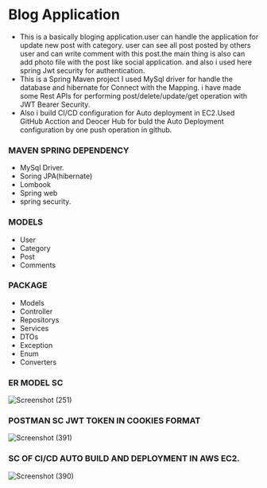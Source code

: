 # Blog Application
 * This is a basically bloging application.user can handle the application for update new post with category.
 user can see all post posted by others user and can write comment with this post.the main thing is also can add photo file with the post like social application.
 and also i used here spring Jwt security for authentication.
 * This is a Spring Maven project I used MySql driver for handle the database and hibernate for Connect with the Mapping.
 i have made some Rest APIs for performing post/delete/update/get operation with JWT Bearer Security.
 * Also i build CI/CD configuration for Auto deployment in EC2.Used GitHub Acction and Deocer Hub for buld the Auto Deployment
   configuration by one push operation in github.

### MAVEN SPRING DEPENDENCY
* MySql Driver.
* Soring JPA(hibernate)
* Lombook
* Spring web
* spring security.

### MODELS
* User
* Category
* Post
* Comments
### PACKAGE
* Models
* Controller
* Repositorys
* Services
* DTOs
* Exception
* Enum
* Converters

### ER MODEL SC
![Screenshot (251)](https://github.com/avis97/BlogApp/assets/106426358/57a4642a-d523-489b-ae7a-2ca1851ef5e0)

### POSTMAN SC JWT TOKEN IN COOKIES FORMAT
![Screenshot (391)](https://github.com/avis97/BlogApp/assets/106426358/f51207be-5ff1-4d5e-b98a-b0422158be68)

### SC OF CI/CD AUTO BUILD AND DEPLOYMENT IN AWS EC2.
![Screenshot (390)](https://github.com/avis97/BlogApp/assets/106426358/3cd3d5ad-7bbe-4359-b4ae-7e5f6abed6f0)



